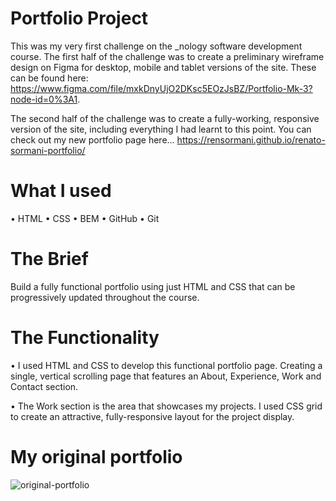 # Portfolio Project
This was my very first challenge on the _nology software development course. The first half of the challenge was to create a preliminary wireframe design on Figma for desktop, mobile and tablet versions of the site. These can be found here:  https://www.figma.com/file/mxkDnyUjO2DKsc5EOzJsBZ/Portfolio-Mk-3?node-id=0%3A1.

The second half of the challenge was to create a fully-working, responsive version of the site, including everything I had learnt to this point. You can check out my new portfolio page here... https://rensormani.github.io/renato-sormani-portfolio/

# What I used
• HTML • CSS • BEM • GitHub • Git

# The Brief
Build a fully functional portfolio using just HTML and CSS that can be progressively updated throughout the course.

# The Functionality
• I used HTML and CSS to develop this functional portfolio page. Creating a single, vertical scrolling page that features an About, Experience, Work and Contact section.

• The Work section is the area that showcases my projects. I used CSS grid to create an attractive, fully-responsive layout for the project display.

# My original portfolio

![original-portfolio](https://user-images.githubusercontent.com/93707792/189631444-cecc1c7c-b780-466a-92ed-27cf1f015028.jpg)

